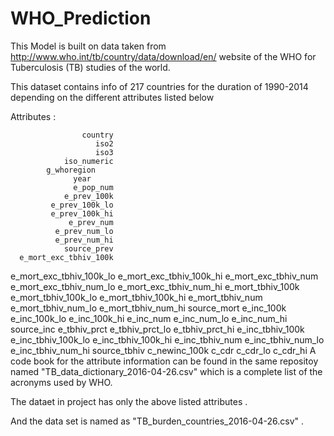 
# WHO_Prediction

This Model is built on data taken from http://www.who.int/tb/country/data/download/en/ website of the WHO for Tuberculosis (TB) studies of the world.

This dataset contains info of 217 countries for the duration of 1990-2014 depending on the different attributes listed below 

Attributes :

                    country
                       iso2
                       iso3
                iso_numeric
			g_whoregion
				  year
                  e_pop_num
                e_prev_100k
             e_prev_100k_lo
             e_prev_100k_hi
                 e_prev_num
              e_prev_num_lo
              e_prev_num_hi
                source_prev
      e_mort_exc_tbhiv_100k
   e_mort_exc_tbhiv_100k_lo
   e_mort_exc_tbhiv_100k_hi
       e_mort_exc_tbhiv_num
    e_mort_exc_tbhiv_num_lo
    e_mort_exc_tbhiv_num_hi
          e_mort_tbhiv_100k
       e_mort_tbhiv_100k_lo
       e_mort_tbhiv_100k_hi
           e_mort_tbhiv_num
        e_mort_tbhiv_num_lo
        e_mort_tbhiv_num_hi
                source_mort
                  e_inc_100k
              e_inc_100k_lo
              e_inc_100k_hi
                  e_inc_num
               e_inc_num_lo
               e_inc_num_hi
                 source_inc
               e_tbhiv_prct
            e_tbhiv_prct_lo
            e_tbhiv_prct_hi
           e_inc_tbhiv_100k
        e_inc_tbhiv_100k_lo
        e_inc_tbhiv_100k_hi
            e_inc_tbhiv_num
         e_inc_tbhiv_num_lo
         e_inc_tbhiv_num_hi
               source_tbhiv
               c_newinc_100k
                       c_cdr
                    c_cdr_lo
                    c_cdr_hi
A code book for the attribute information can be found in the same repositoy named "TB_data_dictionary_2016-04-26.csv" which is a complete list of the acronyms used by WHO. 

The dataet in  project has only the above listed attributes .

And the data set is named as "TB_burden_countries_2016-04-26.csv" . 
